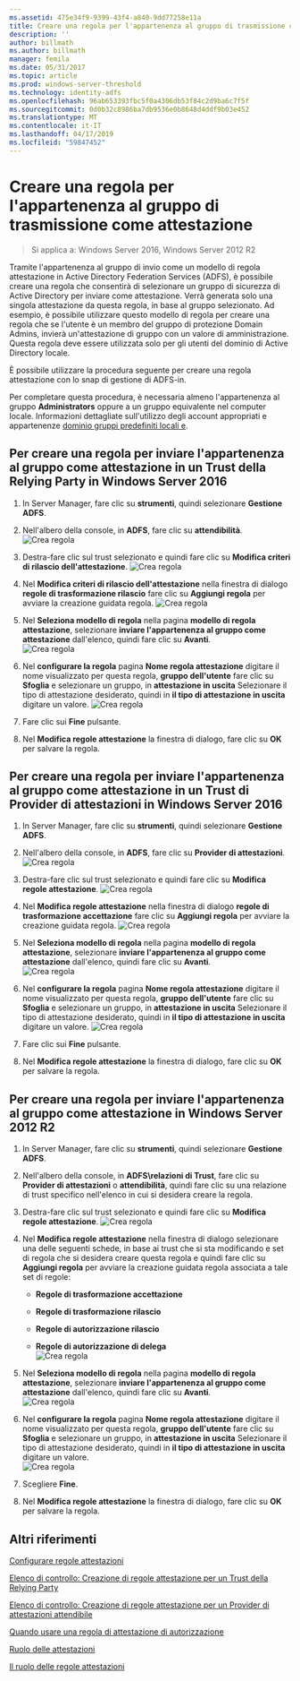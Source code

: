 ```yaml
---
ms.assetid: 475e34f9-9399-43f4-a840-9dd77258e11a
title: Creare una regola per l'appartenenza al gruppo di trasmissione come attestazione
description: ''
author: billmath
ms.author: billmath
manager: femila
ms.date: 05/31/2017
ms.topic: article
ms.prod: windows-server-threshold
ms.technology: identity-adfs
ms.openlocfilehash: 96ab653393fbc5f0a4306db53f84c2d9ba6c7f5f
ms.sourcegitcommit: 0d0b32c8986ba7db9536e0b8648d4ddf9b03e452
ms.translationtype: MT
ms.contentlocale: it-IT
ms.lasthandoff: 04/17/2019
ms.locfileid: "59847452"
---
```

# <a name="create-a-rule-to-send-group-membership-as-a-claim"></a>Creare una regola per l'appartenenza al gruppo di trasmissione come attestazione

>Si applica a: Windows Server 2016, Windows Server 2012 R2

Tramite l'appartenenza al gruppo di invio come un modello di regola attestazione in Active Directory Federation Services \(ADFS\), è possibile creare una regola che consentirà di selezionare un gruppo di sicurezza di Active Directory per inviare come attestazione. Verrà generata solo una singola attestazione da questa regola, in base al gruppo selezionato. Ad esempio, è possibile utilizzare questo modello di regola per creare una regola che se l'utente è un membro del gruppo di protezione Domain Admins, invierà un'attestazione di gruppo con un valore di amministrazione. Questa regola deve essere utilizzata solo per gli utenti del dominio di Active Directory locale.  
  
È possibile utilizzare la procedura seguente per creare una regola attestazione con lo snap di gestione di ADFS\-in.  
  
Per completare questa procedura, è necessaria almeno l'appartenenza al gruppo **Administrators** oppure a un gruppo equivalente nel computer locale.  Informazioni dettagliate sull'utilizzo degli account appropriati e appartenenze [dominio gruppi predefiniti locali e](https://go.microsoft.com/fwlink/?LinkId=83477).   

## <a name="to-create-a-rule-to-send-group-membership-as-a-claim-on-a-relying-party-trust-in-windows-server-2016"></a>Per creare una regola per inviare l'appartenenza al gruppo come attestazione in un Trust della Relying Party in Windows Server 2016 

1.  In Server Manager, fare clic su **strumenti**, quindi selezionare **Gestione ADFS**.  
  
2.  Nell'albero della console, in **ADFS**, fare clic su **attendibilità**. 
![Crea regola](media/Create-a-Rule-to-Pass-Through-or-Filter-an-Incoming-Claim/claimrule9.PNG)  
  
3.  Destra\-fare clic sul trust selezionato e quindi fare clic su **Modifica criteri di rilascio dell'attestazione**.
![Crea regola](media/Create-a-Rule-to-Pass-Through-or-Filter-an-Incoming-Claim/claimrule10.PNG)   
  
4.  Nel **Modifica criteri di rilascio dell'attestazione** nella finestra di dialogo **regole di trasformazione rilascio** fare clic su **Aggiungi regola** per avviare la creazione guidata regola. 
![Crea regola](media/Create-a-Rule-to-Pass-Through-or-Filter-an-Incoming-Claim/claimrule11.PNG)    

5.  Nel **Seleziona modello di regola** nella pagina **modello di regola attestazione**, selezionare **inviare l'appartenenza al gruppo come attestazione** dall'elenco, quindi fare clic su **Avanti**.  
![Crea regola](media/Create-a-Rule-to-Send-Group-Membership-as-a-Claim/group3.PNG)      

6.   Nel **configurare la regola** pagina **Nome regola attestazione** digitare il nome visualizzato per questa regola, **gruppo dell'utente** fare clic su **Sfoglia** e selezionare un gruppo, in **attestazione in uscita** Selezionare il tipo di attestazione desiderato, quindi in **il tipo di attestazione in uscita** digitare un valore.
![Crea regola](media/Create-a-Rule-to-Send-Group-Membership-as-a-Claim/group4.PNG)   

7.  Fare clic sui **Fine** pulsante.  
  
8.  Nel **Modifica regole attestazione** la finestra di dialogo, fare clic su **OK** per salvare la regola.
  
## <a name="to-create-a-rule-to-send-group-membership-as-a-claim-on-a-claims-provider-trust-in-windows-server-2016"></a>Per creare una regola per inviare l'appartenenza al gruppo come attestazione in un Trust di Provider di attestazioni in Windows Server 2016 
  
1.  In Server Manager, fare clic su **strumenti**, quindi selezionare **Gestione ADFS**.  
  
2.  Nell'albero della console, in **ADFS**, fare clic su **Provider di attestazioni**. 
![Crea regola](media/Create-a-Rule-to-Pass-Through-or-Filter-an-Incoming-Claim/claimrule1.PNG)  
  
3.  Destra\-fare clic sul trust selezionato e quindi fare clic su **Modifica regole attestazione**.
![Crea regola](media/Create-a-Rule-to-Pass-Through-or-Filter-an-Incoming-Claim/claimrule2.PNG)   
  
4.  Nel **Modifica regole attestazione** nella finestra di dialogo **regole di trasformazione accettazione** fare clic su **Aggiungi regola** per avviare la creazione guidata regola.
![Crea regola](media/Create-a-Rule-to-Pass-Through-or-Filter-an-Incoming-Claim/claimrule3.PNG)    

5.  Nel **Seleziona modello di regola** nella pagina **modello di regola attestazione**, selezionare **inviare l'appartenenza al gruppo come attestazione** dall'elenco, quindi fare clic su **Avanti**.  
![Crea regola](media/Create-a-Rule-to-Send-Group-Membership-as-a-Claim/group3.PNG)     

6.   Nel **configurare la regola** pagina **Nome regola attestazione** digitare il nome visualizzato per questa regola, **gruppo dell'utente** fare clic su **Sfoglia** e selezionare un gruppo, in **attestazione in uscita** Selezionare il tipo di attestazione desiderato, quindi in **il tipo di attestazione in uscita** digitare un valore. 
![Crea regola](media/Create-a-Rule-to-Send-Group-Membership-as-a-Claim/group4.PNG)      

7.  Fare clic sui **Fine** pulsante.  
  
8.  Nel **Modifica regole attestazione** la finestra di dialogo, fare clic su **OK** per salvare la regola.  




  
## <a name="to-create-a-rule-to-send-group-membership-as-a-claim-in-windows-server-2012-r2"></a>Per creare una regola per inviare l'appartenenza al gruppo come attestazione in Windows Server 2012 R2 
  
1.  In Server Manager, fare clic su **strumenti**, quindi selezionare **Gestione ADFS**.  
  
2.  Nell'albero della console, in **ADFS\\relazioni di Trust**, fare clic su **Provider di attestazioni** o **attendibilità**, quindi fare clic su una relazione di trust specifico nell'elenco in cui si desidera creare la regola.  
  
3.  Destra\-fare clic sul trust selezionato e quindi fare clic su **Modifica regole attestazione**.
![Crea regola](media/Create-a-Rule-to-Pass-Through-or-Filter-an-Incoming-Claim/claimrule6.PNG)  
  
4.  Nel **Modifica regole attestazione** nella finestra di dialogo selezionare una delle seguenti schede, in base ai trust che si sta modificando e set di regola che si desidera creare questa regola e quindi fare clic su **Aggiungi regola** per avviare la creazione guidata regola associata a tale set di regole:  
  
    -   **Regole di trasformazione accettazione**  
  
    -   **Regole di trasformazione rilascio**  
  
    -   **Regole di autorizzazione rilascio**  
  
    -   **Regole di autorizzazione di delega**  
![Crea regola](media/Create-a-Rule-to-Permit-All-Users/permitall5.PNG)
    
5.  Nel **Seleziona modello di regola** nella pagina **modello di regola attestazione**, selezionare **inviare l'appartenenza al gruppo come attestazione** dall'elenco, quindi fare clic su **Avanti**.  
![Crea regola](media/Create-a-Rule-to-Send-Group-Membership-as-a-Claim/group1.PNG)

6.  Nel **configurare la regola** pagina **Nome regola attestazione** digitare il nome visualizzato per questa regola, **gruppo dell'utente** fare clic su **Sfoglia** e selezionare un gruppo, in **attestazione in uscita** Selezionare il tipo di attestazione desiderato, quindi in **il tipo di attestazione in uscita** digitare un valore.  
![Crea regola](media/Create-a-Rule-to-Send-Group-Membership-as-a-Claim/group2.PNG)  

7.  Scegliere **Fine**.  
  
8.  Nel **Modifica regole attestazione** la finestra di dialogo, fare clic su **OK** per salvare la regola.  



## <a name="additional-references"></a>Altri riferimenti 
[Configurare regole attestazioni](Configure-Claim-Rules.md)  
 
[Elenco di controllo: Creazione di regole attestazione per un Trust della Relying Party](https://technet.microsoft.com/library/ee913578.aspx)  

[Elenco di controllo: Creazione di regole attestazione per un Provider di attestazioni attendibile](https://technet.microsoft.com/library/ee913564.aspx)  
  
[Quando usare una regola di attestazione di autorizzazione](../../ad-fs/technical-reference/When-to-Use-an-Authorization-Claim-Rule.md)  

[Ruolo delle attestazioni](../../ad-fs/technical-reference/The-Role-of-Claims.md)  
  
[Il ruolo delle regole attestazioni](../../ad-fs/technical-reference/The-Role-of-Claim-Rules.md) 
